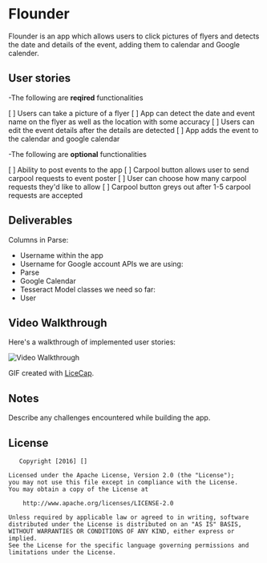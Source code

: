 # Flounder
Flounder is an app which allows users to click pictures of flyers and detects the date and details of the event, adding them to calendar and Google calender.

## User stories
-The following are **reqired** functionalities

 [ ] Users can take a picture of a flyer
 [ ] App can detect the date and event name on the flyer as well as the location with some accuracy
 [ ] Users can edit the event details after the details are detected
 [ ] App adds the event to the calendar and google calendar

-The following are **optional** functionalities

 [ ] Ability to post events to the app
 [ ] Carpool button allows user to send carpool requests to event poster
 [ ] User can choose how many carpool requests they'd like to allow
 [ ] Carpool button greys out after 1-5 carpool requests are accepted

## Deliverables
Columns in Parse:
 - Username within the app
 - Username for Google account
APIs we are using:
 - Parse
 - Google Calendar
 - Tesseract
Model classes we need so far:
 - User

## Video Walkthrough 

Here's a walkthrough of implemented user stories:

<img src='link to gif' title='Video Walkthrough' width='' alt='Video Walkthrough' />

GIF created with [LiceCap](http://www.cockos.com/licecap/).

## Notes

Describe any challenges encountered while building the app.

## License

       Copyright [2016] []

    Licensed under the Apache License, Version 2.0 (the "License");
    you may not use this file except in compliance with the License.
    You may obtain a copy of the License at

        http://www.apache.org/licenses/LICENSE-2.0

    Unless required by applicable law or agreed to in writing, software
    distributed under the License is distributed on an "AS IS" BASIS,
    WITHOUT WARRANTIES OR CONDITIONS OF ANY KIND, either express or implied.
    See the License for the specific language governing permissions and
    limitations under the License.
